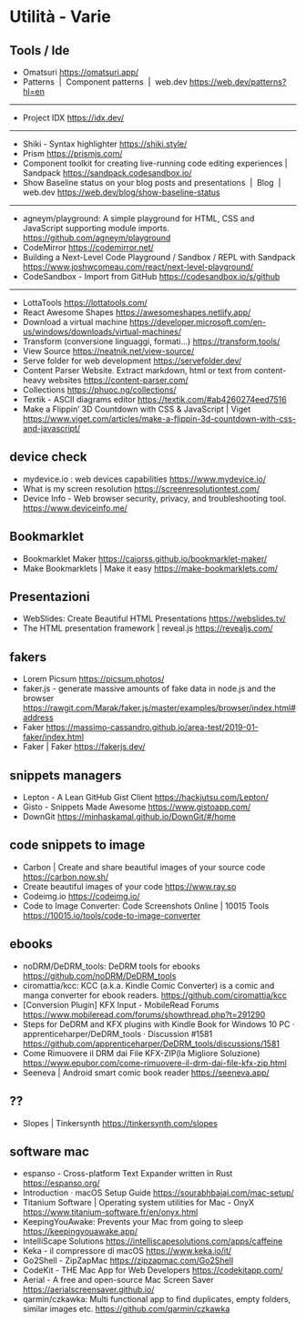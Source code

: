 # Utilità - Varie


## Tools / Ide

* Omatsuri <https://omatsuri.app/>
* Patterns  |  Component patterns  |  web.dev <https://web.dev/patterns?hl=en>

---

* Project IDX <https://idx.dev/>

---

* Shiki - Syntax highlighter <https://shiki.style/>
* Prism <https://prismjs.com/>
* Component toolkit for creating live-running code editing experiences | Sandpack <https://sandpack.codesandbox.io/>
* Show Baseline status on your blog posts and presentations  |  Blog  |  web.dev <https://web.dev/blog/show-baseline-status>

---

* agneym/playground: A simple playground for HTML, CSS and JavaScript supporting module imports. <https://github.com/agneym/playground>
* CodeMirror <https://codemirror.net/>
* Building a Next-Level Code Playground / Sandbox / REPL with Sandpack <https://www.joshwcomeau.com/react/next-level-playground/>
* CodeSandbox - Import from GitHub <https://codesandbox.io/s/github>

---

* LottaTools <https://lottatools.com/>
* React Awesome Shapes <https://awesomeshapes.netlify.app/>
* Download a virtual machine <https://developer.microsoft.com/en-us/windows/downloads/virtual-machines/>
* Transform (conversione linguaggi, formati...) <https://transform.tools/>
* View Source <https://neatnik.net/view-source/>
* Serve folder for web development <https://servefolder.dev/>
* Content Parser Website. Extract markdown, html or text from content-heavy websites <https://content-parser.com/> 
* Collections <https://phuoc.ng/collections/>
* Textik - ASCII diagrams editor <https://textik.com/#ab4260274eed7516> 
* Make a Flippin’ 3D Countdown with CSS & JavaScript | Viget <https://www.viget.com/articles/make-a-flippin-3d-countdown-with-css-and-javascript/>


## device check
* mydevice.io : web devices capabilities <https://www.mydevice.io/>
* What is my screen resolution <https://screenresolutiontest.com/>
* Device Info - Web browser security, privacy, and troubleshooting tool. <https://www.deviceinfo.me/>



## Bookmarklet
* Bookmarklet Maker <https://caiorss.github.io/bookmarklet-maker/>
* Make Bookmarklets | Make it easy <https://make-bookmarklets.com/>

## Presentazioni
* WebSlides: Create Beautiful HTML Presentations <https://webslides.tv/>
* The HTML presentation framework | reveal.js <https://revealjs.com/>

## fakers

* Lorem Picsum <https://picsum.photos/>
* faker.js - generate massive amounts of fake data in node.js and the browser <https://rawgit.com/Marak/faker.js/master/examples/browser/index.html#address>
* Faker <https://massimo-cassandro.github.io/area-test/2019-01-faker/index.html>
* Faker | Faker <https://fakerjs.dev/>

## snippets managers

* Lepton - A Lean GitHub Gist Client <https://hackjutsu.com/Lepton/>
* Gisto - Snippets Made Awesome <https://www.gistoapp.com/>
* DownGit <https://minhaskamal.github.io/DownGit/#/home>


## code snippets to image
* Carbon | Create and share beautiful images of your source code <https://carbon.now.sh/>
* Create beautiful images of your code <https://www.ray.so>
* Codeimg.io <https://codeimg.io/>
* Code to Image Converter: Code Screenshots Online | 10015 Tools <https://10015.io/tools/code-to-image-converter>


## ebooks
* noDRM/DeDRM_tools: DeDRM tools for ebooks <https://github.com/noDRM/DeDRM_tools>
* ciromattia/kcc: KCC (a.k.a. Kindle Comic Converter) is a comic and manga converter for ebook readers. <https://github.com/ciromattia/kcc>
* [Conversion Plugin] KFX Input - MobileRead Forums <https://www.mobileread.com/forums/showthread.php?t=291290>
* Steps for DeDRM and KFX plugins with Kindle Book for Windows 10 PC · apprenticeharper/DeDRM_tools · Discussion #1581 <https://github.com/apprenticeharper/DeDRM_tools/discussions/1581>
* Come Rimuovere il DRM dai File KFX-ZIP(la Migliore Soluzione) <https://www.epubor.com/come-rimuovere-il-drm-dai-file-kfx-zip.html>
* Seeneva | Android smart comic book reader <https://seeneva.app/>

## ??
* Slopes | Tinkersynth <https://tinkersynth.com/slopes>


## software mac
* espanso - Cross-platform Text Expander written in Rust <https://espanso.org/>
* Introduction · macOS Setup Guide <https://sourabhbajaj.com/mac-setup/>
* Titanium Software | Operating system utilities for Mac - OnyX <https://www.titanium-software.fr/en/onyx.html>
* KeepingYouAwake: Prevents your Mac from going to sleep <https://keepingyouawake.app/>
* IntelliScape Solutions <https://intelliscapesolutions.com/apps/caffeine>
* Keka - il compressore di macOS <https://www.keka.io/it/>
* Go2Shell - ZipZapMac <https://zipzapmac.com/Go2Shell>
* CodeKit - THE Mac App for Web Developers <https://codekitapp.com/>
* Aerial - A free and open-source Mac Screen Saver <https://aerialscreensaver.github.io/>
* qarmin/czkawka: Multi functional app to find duplicates, empty folders, similar images etc. <https://github.com/qarmin/czkawka>
